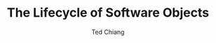 ---
title: "The Lifecycle of Software Objects"
subtitle: 
author: Ted Chiang
author_last: Chiang
slug: chiang-the-lifecycle-of-software-objects
type: fiction
img: true
genre: science fiction
isbn: 9781596063174
goodreads_id: 7886338
pages: 150
publish_year: 2010
rating: 
date_started:
date_completed:
priority: high
---